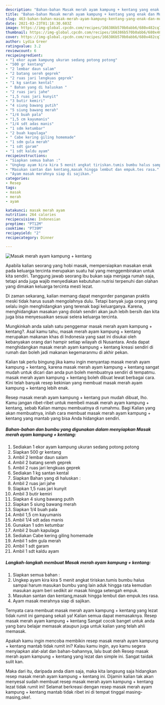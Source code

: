 ```yaml
---
description: "Bahan-bahan Masak merah ayam kampung + kentang yang enak dan Mudah Dibuat"
title: "Bahan-bahan Masak merah ayam kampung + kentang yang enak dan Mudah Dibuat"
slug: 463-bahan-bahan-masak-merah-ayam-kampung-kentang-yang-enak-dan-mudah-dibuat
date: 2021-03-23T01:18:30.603Z
image: https://img-global.cpcdn.com/recipes/166386b570b0abb6/680x482cq70/masak-merah-ayam-kampung-kentang-foto-resep-utama.jpg
thumbnail: https://img-global.cpcdn.com/recipes/166386b570b0abb6/680x482cq70/masak-merah-ayam-kampung-kentang-foto-resep-utama.jpg
cover: https://img-global.cpcdn.com/recipes/166386b570b0abb6/680x482cq70/masak-merah-ayam-kampung-kentang-foto-resep-utama.jpg
author: Lydia Greer
ratingvalue: 3.2
reviewcount: 6
recipeingredient:
- "1 ekor ayam kampung ukuran sedang potong potong"
- "500 gr kentang"
- "2 lembar daun salam"
- "2 batang sereh geprek"
- "2 ruas jari lengkuas geprek"
- "1 kg santan kental"
- " Bahan yang di haluskan "
- "2 ruas jari jahe"
- "1,5 ruas jari kunyit"
- "3 butir kemiri"
- "4 siung bawang putih"
- "5 siung bawang merah"
- "1/4 buah pala"
- "1,5 cm kayumanis"
- "1/4 sdt adas manis"
- "1 sdm ketumbar"
- "2 buah kapulaga"
- " Cabe kering giling homemade"
- "1 sdm gula merah"
- "1 sdt garam"
- "1 sdt kaldu ayam"
recipeinstructions:
- "Siapkan semua bahan :"
- "Ungkep ayam kira kira 5 menit angkat tiriskan.tumis bumbu halus sampai harum masukan bumbu yang lain aduk hingga rata kemudian masukan ayam beri sedikit air masak hingga setengah empuk."
- "Masukan santan dan kentang,masak hingga lembut dan empuk.tes rasa."
- "Ayam masak merahnya siap di sajikan."
categories:
- Resep
tags:
- masak
- merah
- ayam

katakunci: masak merah ayam 
nutrition: 264 calories
recipecuisine: Indonesian
preptime: "PT12M"
cooktime: "PT39M"
recipeyield: "2"
recipecategory: Dinner

---
```



![Masak merah ayam kampung + kentang](https://img-global.cpcdn.com/recipes/166386b570b0abb6/680x482cq70/masak-merah-ayam-kampung-kentang-foto-resep-utama.jpg)

Apabila kalian seorang yang hobi masak, mempersiapkan masakan enak pada keluarga tercinta merupakan suatu hal yang menggembirakan untuk kita sendiri. Tanggung jawab seorang ibu bukan saja menjaga rumah saja, tetapi anda juga wajib menyediakan kebutuhan nutrisi terpenuhi dan olahan yang dimakan keluarga tercinta mesti lezat.

Di zaman  sekarang, kalian memang dapat mengorder panganan praktis meski tidak harus susah mengolahnya dulu. Tetapi banyak juga orang yang selalu ingin menghidangkan yang terenak bagi keluarganya. Karena, menghidangkan masakan yang diolah sendiri akan jauh lebih bersih dan kita juga bisa menyesuaikan sesuai selera keluarga tercinta. 



Mungkinkah anda salah satu penggemar masak merah ayam kampung + kentang?. Asal kamu tahu, masak merah ayam kampung + kentang merupakan makanan khas di Indonesia yang saat ini disukai oleh kebanyakan orang dari hampir setiap wilayah di Nusantara. Anda dapat menghidangkan masak merah ayam kampung + kentang kreasi sendiri di rumah dan boleh jadi makanan kegemaranmu di akhir pekan.

Kalian tak perlu bingung jika kamu ingin menyantap masak merah ayam kampung + kentang, karena masak merah ayam kampung + kentang sangat mudah untuk dicari dan anda pun boleh membuatnya sendiri di tempatmu. masak merah ayam kampung + kentang boleh dibuat lewat berbagai cara. Kini telah banyak resep kekinian yang membuat masak merah ayam kampung + kentang lebih enak.

Resep masak merah ayam kampung + kentang pun mudah dibuat, lho. Kamu jangan ribet-ribet untuk membeli masak merah ayam kampung + kentang, sebab Kalian mampu membuatnya di rumahmu. Bagi Kalian yang akan membuatnya, inilah cara membuat masak merah ayam kampung + kentang yang mantab yang bisa Anda hidangkan sendiri.

<!--inarticleads1-->

##### Bahan-bahan dan bumbu yang digunakan dalam menyiapkan Masak merah ayam kampung + kentang:

1. Sediakan 1 ekor ayam kampung ukuran sedang potong potong
1. Siapkan 500 gr kentang
1. Ambil 2 lembar daun salam
1. Ambil 2 batang sereh geprek
1. Ambil 2 ruas jari lengkuas geprek
1. Sediakan 1 kg santan kental
1. Siapkan  Bahan yang di haluskan :
1. Ambil 2 ruas jari jahe
1. Siapkan 1,5 ruas jari kunyit
1. Ambil 3 butir kemiri
1. Siapkan 4 siung bawang putih
1. Siapkan 5 siung bawang merah
1. Siapkan 1/4 buah pala
1. Ambil 1,5 cm kayumanis
1. Ambil 1/4 sdt adas manis
1. Gunakan 1 sdm ketumbar
1. Ambil 2 buah kapulaga
1. Sediakan  Cabe kering giling homemade
1. Ambil 1 sdm gula merah
1. Ambil 1 sdt garam
1. Ambil 1 sdt kaldu ayam




<!--inarticleads2-->

##### Langkah-langkah membuat Masak merah ayam kampung + kentang:

1. Siapkan semua bahan :
1. Ungkep ayam kira kira 5 menit angkat tiriskan.tumis bumbu halus sampai harum masukan bumbu yang lain aduk hingga rata kemudian masukan ayam beri sedikit air masak hingga setengah empuk.
1. Masukan santan dan kentang,masak hingga lembut dan empuk.tes rasa.
1. Ayam masak merahnya siap di sajikan.




Ternyata cara membuat masak merah ayam kampung + kentang yang lezat tidak rumit ini gampang sekali ya! Kalian semua dapat memasaknya. Resep masak merah ayam kampung + kentang Sangat cocok banget untuk anda yang baru belajar memasak ataupun juga untuk kalian yang telah ahli memasak.

Apakah kamu ingin mencoba membikin resep masak merah ayam kampung + kentang mantab tidak rumit ini? Kalau kamu ingin, ayo kamu segera menyiapkan alat-alat dan bahan-bahannya, lalu buat deh Resep masak merah ayam kampung + kentang yang lezat dan simple ini. Sangat taidak sulit kan. 

Maka dari itu, daripada anda diam saja, maka kita langsung saja hidangkan resep masak merah ayam kampung + kentang ini. Dijamin kalian tak akan menyesal sudah membuat resep masak merah ayam kampung + kentang lezat tidak rumit ini! Selamat berkreasi dengan resep masak merah ayam kampung + kentang mantab tidak ribet ini di tempat tinggal masing-masing,oke!.

